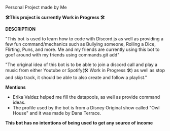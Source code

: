 Personal Project made by Me


__🛠️This project is currently Work in Progress 🛠️__



**DESCRIPTION**

"This bot is used to learn how to code with Discord.js as well as providing a few fun command/mechanics such as Bullying someone, Rolling a Dice, Flirting, Puns, and more. Me and my friends are currently using this bot to goof around with my friends using commands.git add"

"The original idea of this bot is to be able to join a discord call and play a music from either Youtube or Spotify(🛠️ Work in Progress 🛠️) as well as stop and skip track, it should be able to also create and follow a playlist."




**Mentions**
- Erika Valdez helped me fill the datapools, as well as provide command ideas.
- The profile used by the bot is from a Disney Original show called "Owl House" and it was made by Dana Terrace. 

__**This bot has no intentions of being used to get any source of income**__
